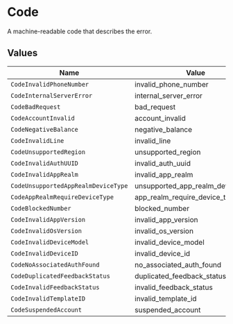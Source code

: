 # Code

A machine-readable code that describes the error.


## Values

| Name                                | Value                               |
| ----------------------------------- | ----------------------------------- |
| `CodeInvalidPhoneNumber`            | invalid_phone_number                |
| `CodeInternalServerError`           | internal_server_error               |
| `CodeBadRequest`                    | bad_request                         |
| `CodeAccountInvalid`                | account_invalid                     |
| `CodeNegativeBalance`               | negative_balance                    |
| `CodeInvalidLine`                   | invalid_line                        |
| `CodeUnsupportedRegion`             | unsupported_region                  |
| `CodeInvalidAuthUUID`               | invalid_auth_uuid                   |
| `CodeInvalidAppRealm`               | invalid_app_realm                   |
| `CodeUnsupportedAppRealmDeviceType` | unsupported_app_realm_device_type   |
| `CodeAppRealmRequireDeviceType`     | app_realm_require_device_type       |
| `CodeBlockedNumber`                 | blocked_number                      |
| `CodeInvalidAppVersion`             | invalid_app_version                 |
| `CodeInvalidOsVersion`              | invalid_os_version                  |
| `CodeInvalidDeviceModel`            | invalid_device_model                |
| `CodeInvalidDeviceID`               | invalid_device_id                   |
| `CodeNoAssociatedAuthFound`         | no_associated_auth_found            |
| `CodeDuplicatedFeedbackStatus`      | duplicated_feedback_status          |
| `CodeInvalidFeedbackStatus`         | invalid_feedback_status             |
| `CodeInvalidTemplateID`             | invalid_template_id                 |
| `CodeSuspendedAccount`              | suspended_account                   |